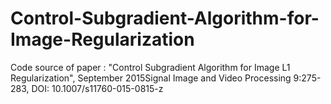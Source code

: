 # Control-Subgradient-Algorithm-for-Image-Regularization
Code source of paper : "Control Subgradient Algorithm for Image L1 Regularization",    September 2015Signal Image and Video Processing 9:275-283,      DOI: 10.1007/s11760-015-0815-z
